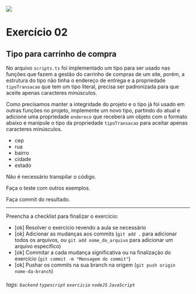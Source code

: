 ![](https://i.imgur.com/xG74tOh.png)

# Exercício 02

## Tipo para carrinho de compra

No arquivo `scripts.ts` foi implementado um tipo para ser usado nas funções que fazem a gestão do carrinho de compras de um site, porém, a estrutura do tipo não tinha o endereço de entrega e a propriedade `tipoTransacao` que tem um tipo literal, precisa ser padronizada para que aceite apenas caracteres minúsculos.

Como precisamos manter a integridade do projeto e o tipo já foi usado em outras funções no projeto, implemente um novo tipo, partindo do atual e adicione uma propriedade `endereco` que receberá um objeto com o formato abaixo e manipule o tipo da propriedade `tipoTransacao` para aceitar apenas caracteres minúsculos.

-   cep
-   rua
-   bairro
-   cidade
-   estado

Não é necessário transpilar o código.

Faça o teste com outros exemplos.

Faça commit do resultado.

---

Preencha a checklist para finalizar o exercício:

-   [ok] Resolver o exercício revendo a aula se necessário
-   [ok] Adicionar as mudanças aos commits (`git add .` para adicionar todos os arquivos, ou `git add nome_do_arquivo` para adicionar um arquivo específico)
-   [ok] Commitar a cada mudança significativa ou na finalização do exercício (`git commit -m "Mensagem do commit"`)
-   [ok] Pushar os commits na sua branch na origem (`git push origin nome-da-branch`)

###### tags: `backend` `typescript` `exercicio` `nodeJS` `JavaScript`
